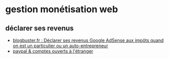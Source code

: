 # gestion monétisation web

## déclarer ses revenus

- [blogbuster.fr : Déclarer ses revenus Google AdSense aux impôts quand on est un particulier ou un auto-entrepreneur](http://blogbuster.fr/adsense/declarer-impots-google-adsense.htm)
- [paypal & comptes ouverts à l'étranger](http://www.experts-comptables.fr/infos-dexperts/fiscal/la-declaration-des-comptes-ouverts-letranger-et-des-comptes-paypal---149)
